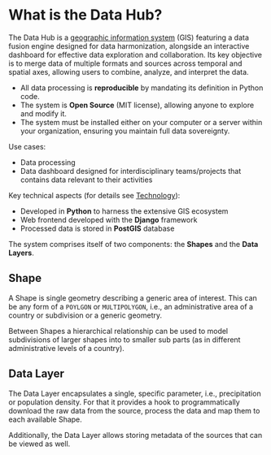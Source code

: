 # What is the Data Hub?

The Data Hub is a [geographic information system](https://en.wikipedia.org/wiki/Geographic_information_system) (GIS) featuring a data fusion engine designed for data harmonization, alongside an interactive dashboard for effective data exploration and collaboration. Its key objective is to merge data of multiple formats and sources across temporal and spatial axes, allowing users to combine, analyze, and interpret the data.

- All data processing is **reproducible** by mandating its definition in Python code.
- The system is **Open Source** (MIT license), allowing anyone to explore and modify it.
- The system must be installed either on your computer or a server within your organization, ensuring you maintain full data sovereignty.

Use cases:

- Data processing
- Data dashboard designed for interdisciplinary teams/projects that contains data relevant to their activities


Key technical aspects (for details see [Technology](docs/technology.md)):

- Developed in **Python** to harness the extensive GIS ecosystem
- Web frontend developed with the **Django** framework
- Processed data is stored in **PostGIS** database


The system comprises itself of two components: the **Shapes** and the **Data Layers**.

## Shape

A Shape is single geometry describing a generic area of interest. This can be any form of a `POYLGON` or `MULTIPOLYGON`, i.e., an administrative area of a country or subdivision or a generic geometry.

Between Shapes a hierarchical relationship can be used to model subdivisions of larger shapes into to smaller sub parts (as in different administrative levels of a country).

## Data Layer

The Data Layer encapsulates a single, specific parameter, i.e., precipitation or population density. For that it provides a hook to programmatically download the raw data from the source, process the data and map them to each available Shape.

Additionally, the Data Layer allows storing metadata of the sources that can be viewed as well. 